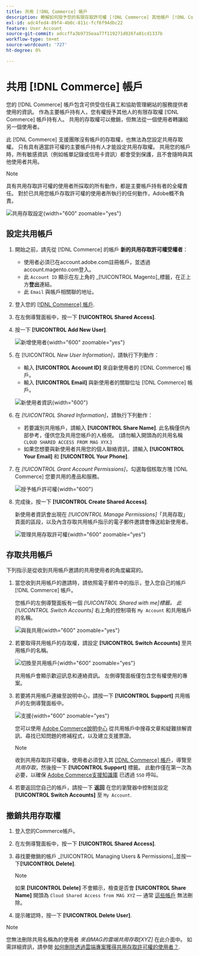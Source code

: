 ```yaml
---
title: 共用 [!DNL Commerce] 帳戶
description: 瞭解如何授予您的有限存取許可權 [!DNL Commerce] 其他帳戶 [!DNL Commerce] 帳戶持有人。
exl-id: adc4fed4-89f4-4b0c-811c-fcf6f94dbc22
feature: User Account
source-git-commit: adccffa3b9735eaa77f119271d026fa01cd1337b
workflow-type: tm+mt
source-wordcount: '727'
ht-degree: 0%

---
```


# 共用 [!DNL Commerce] 帳戶

您的 [!DNL Commerce] 帳戶包含可供受信任員工和協助管理網站的服務提供者使用的資訊。 作為主要帳戶持有人，您有權授予其他人的有限存取權 [!DNL Commerce] 帳戶持有人。 共用的存取權可以撤銷，但無法從一個使用者轉讓給另一個使用者。

此 [!DNL Commerce] 支援團隊沒有帳戶的存取權，也無法為您設定共用存取權。 只有具有適當許可權的主要帳戶持有人才能設定共用存取權。 共用您的帳戶時，所有敏感資訊（例如帳單記錄或信用卡資訊）都會受到保護，且不會隨時與其他使用者共用。

>[!NOTE]
>
>具有共用存取許可權的使用者所採取的所有動作，都是主要帳戶持有者的全權責任。 對於已共用您帳戶存取許可權的使用者所執行的任何動作，Adobe概不負責。

![共用存取設定](./assets/shared-access.png){width="600" zoomable="yes"}

## 設定共用帳戶

1. 開始之前，請先從 [!DNL Commerce] 的帳戶 **新的共用存取許可權受權者**：

   - 使用者必須已在account.adobe.com註冊帳戶，並透過account.magento.com登入。
   - 此 `Account ID` 顯示在左上角的 _[!UICONTROL Magento]_標籤，在正上方&#x200B;**登出**連結。
   - 此 `Email` 與帳戶相關聯的地址。

1. 登入您的 [[!DNL Commerce] 帳戶](commerce-account-create.md).

1. 在左側導覽面板中，按一下 **[!UICONTROL Shared Access]**.

1. 按一下 **[!UICONTROL Add New User]**.

   ![新增使用者](./assets/shared-access-add.png){width="600" zoomable="yes"}

1. 在 [!UICONTROL _New User Information]_，請執行下列動作：

   - 輸入 **[!UICONTROL Account ID]** 來自新使用者的 [!DNL Commerce] 帳戶。
   - 輸入 **[!UICONTROL Email]** 與新使用者的關聯位址 [!DNL Commerce] 帳戶。

   ![新使用者資訊](./assets/shared-new-user.png){width="600"}

1. 在 _[!UICONTROL Shared Information]_，請執行下列動作：

   - 若要識別共用帳戶，請輸入 **[!UICONTROL Share Name]**. 此名稱僅供內部參考，僅供您及共用您帳戶的人檢視。 (請勿輸入開頭為的共用名稱 `CLOUD SHARED ACCESS FROM MAG XYX`.)
   - 如果您想要與新使用者共用您的個人聯絡資訊，請輸入 **[!UICONTROL Your Email]** 和 **[!UICONTROL Your Phone]**.

1. 在 _[!UICONTROL Grant Account Permissions]_，勾選每個核取方塊 [!DNL Commerce] 您要共用的產品和服務。

   ![授予帳戶許可權](./assets/shared-permissions.png){width="600"}

1. 完成後，按一下 **[!UICONTROL Create Shared Access]**.

   新使用者資訊會出現在 _[!UICONTROL Manage Permissions]_「共用存取」頁面的區段，以及內含存取共用帳戶指示的電子郵件邀請會傳送給新使用者。

   ![管理共用存取許可權](./assets/shared-manage-permissions.png){width="600" zoomable="yes"}

## 存取共用帳戶

下列指示是從收到共用帳戶邀請的共用使用者的角度編寫的。

1. 當您收到共用帳戶的邀請時，請依照電子郵件中的指示，登入您自己的帳戶 [!DNL Commerce] 帳戶。

   您帳戶的左側導覽面板有一個 _[!UICONTROL Shared with me]_標籤。 此_[!UICONTROL Switch Accounts]_ 右上角的控制項有 `My Account` 和共用帳戶的名稱。

   ![與我共用](./assets/shared-with-me.png){width="600" zoomable="yes"}

1. 若要取得共用帳戶的存取權，請設定 **[!UICONTROL Switch Accounts]** 至共用帳戶的名稱。

   ![切換至共用帳戶](./assets/shared-switch.png){width="600" zoomable="yes"}

   共用帳戶會顯示歡迎訊息和連絡資訊。 左側導覽面板僅包含您有權使用的專案。

1. 若要將共用帳戶連線至說明中心，請按一下 **[!UICONTROL Support]** 共用帳戶的左側導覽面板中。

   ![支援](./assets/shared-support.png){width="600" zoomable="yes"}

   您可以使用 [Adobe Commerce說明中心](https://experienceleague.adobe.com/docs/commerce-knowledge-base/kb/overview.html) 從共用帳戶中搜尋文章和疑難排解資訊、尋找已知問題的修補程式，以及建立支援票證。

   >[!NOTE]
   >
   >收到共用存取許可權後，使用者必須登入其 [[!DNL Commerce] 帳戶](https://account.magento.com/customer/account/login)，導覽至 _共用存取_，然後按一下 **[!UICONTROL Support]** 標籤。 此動作僅在第一次為必要，以確保 [Adobe Commerce支援知識庫](https://experienceleague.adobe.com/docs/commerce-knowledge-base/kb/overview.html) 已透過 `SSO` 呼叫。

1. 若要返回您自己的帳戶，請按一下 **返回** 在您的瀏覽器中控制並設定 **[!UICONTROL Switch Accounts]** 至 `My Account`.

## 撤銷共用存取權

1. 登入您的Commerce帳戶。

1. 在左側導覽面板中，按一下 **[!UICONTROL Shared Access]**.

1. 尋找要撤銷的帳戶 _[!UICONTROL Managing Users & Permissions]_並按一下&#x200B;**[!UICONTROL Delete]**.

   >[!NOTE]
   >
   > 如果  **[!UICONTROL Delete]** 不會顯示，檢查是否會 **[!UICONTROL Share Name]** 開頭為 `Cloud Shared Access from MAG XYZ`  — 通常 [這些帳戶](https://experienceleague.adobe.com/docs/commerce-knowledge-base/kb/help-center-guide/magento-help-center-user-guide.html?lang=en#remove-cloud-shared-access-users) 無法刪除。

1. 提示確認時，按一下 **[!UICONTROL Delete User]**.

>[!NOTE]
>
>您無法刪除共用名稱為的使用者 _來自MAG的雲端共用存取[XYZ]_ 在此介面中。 如需詳細資訊，請參閱 [如何刪除透過雲端專案獲得共用存取許可權的使用者？](https://experienceleague.adobe.com/docs/commerce-knowledge-base/kb/help-center-guide/magento-help-center-user-guide.html?lang=en#remove-cloud-shared-access-users).
